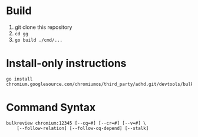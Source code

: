 # Build

1.  git clone this repository
2.  `cd gg`
3.  `go build ./cmd/...`

# Install-only instructions

```
go install chromium.googlesource.com/chromiumos/third_party/adhd.git/devtools/bulkreview/cmd/...@latest
```

# Command Syntax

```
bulkreview chromium:12345 [--cq=#] [--cr=#] [--v=#] \
    [--follow-relation] [--follow-cq-depend] [--stalk]
```
